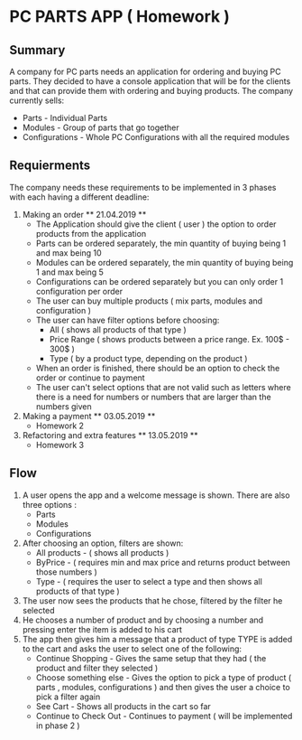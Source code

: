 # PC PARTS APP ( Homework )
## Summary
A company for PC parts needs an application for ordering and buying PC parts. They decided to have a console application that will be for the clients and that can provide them with ordering and buying products. The company currently sells:
* Parts - Individual Parts 
* Modules - Group of parts that go together
* Configurations - Whole PC Configurations with all the required modules

## Requierments
The company needs these requirements to be implemented in 3 phases with each having a different deadline:
1. Making an order ** 21.04.2019 **
	* The Application should give the client ( user ) the option to order products from the application
	* Parts can be ordered separately, the min quantity of buying being 1 and max being 10
	* Modules can be ordered separately, the min quantity of buying being 1 and max being 5
	* Configurations can be ordered separately but you can only order 1 configuration per order
	* The user can buy multiple products ( mix parts, modules and configuration )
	* The user can have filter options before choosing:
		* All ( shows all products of that type )
		* Price Range ( shows products between a price range. Ex. 100$ - 300$ )
		* Type ( by a product type, depending on the product )
	* When an order is finished, there should be an option to check the order or continue to payment
	* The user can't select options that are not valid such as letters where there is a need for numbers or numbers that are larger than the numbers given
2. Making a payment ** 03.05.2019 **
	* Homework 2
3. Refactoring and extra features ** 13.05.2019 **
	* Homework 3

## Flow
1. A user opens the app and a welcome message is shown. There are also three options :
	* Parts
	* Modules
	* Configurations
2. After choosing an option, filters are shown:
	* All products - ( shows all products )
	* ByPrice - ( requires min and max price and returns product between those numbers )
	* Type - ( requires the user to select a type and then shows all products of that type )
3. The user now sees the products that he chose, filtered by the filter he selected
4. He chooses a number of product and by choosing a number and pressing enter the item is added to his cart
5. The app then gives him a message that a product of type TYPE is added to the cart and asks the user to select one of the following: 
	* Continue Shopping - Gives the same setup that they had ( the product and filter they selected )
	* Choose something else - Gives the option to pick a type of product ( parts , modules, configurations ) and then gives the user a choice to pick a filter again
	* See Cart - Shows all products in the cart so far
	* Continue to Check Out - Continues to payment ( will be implemented in phase 2 )